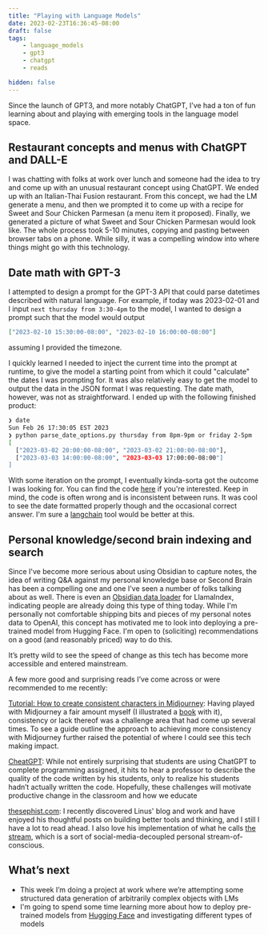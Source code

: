 ```yaml
---
title: "Playing with Language Models"
date: 2023-02-23T16:36:45-08:00
draft: false
tags:
    - language_models
    - gpt3
    - chatgpt
    - reads

hidden: false
---
```


Since the launch of GPT3, and more notably ChatGPT, I’ve had a ton of fun learning about and playing with emerging tools in the language model space.

## Restaurant concepts and menus with ChatGPT and DALL-E

I was chatting with folks at work over lunch and someone had the idea to try and come up with an unusual restaurant concept using ChatGPT. We ended up with an Italian-Thai Fusion restaurant. From this concept, we had the LM generate a menu, and then we prompted it to come up with a recipe for Sweet and Sour Chicken Parmesan (a menu item it proposed). Finally, we generated a picture of what Sweet and Sour Chicken Parmesan would look like. The whole process took 5-10 minutes, copying and pasting between browser tabs on a phone. While silly, it was a compelling window into where things might go with this technology.

## Date math with GPT-3

I attempted to design a prompt for the GPT-3 API that could parse datetimes described with natural language. For example, if today was 2023-02-01 and I input `next thursday from 3:30-4pm` to the model, I wanted to design a prompt such that the model would output

```json
["2023-02-10 15:30:00-08:00", "2023-02-10 16:00:00-08:00"]
```

assuming I provided the timezone.

I quickly learned I needed to inject the current time into the prompt at runtime, to give the model a starting point from which it could "calculate" the dates I was prompting for. It was also relatively easy to get the model to output the data in the JSON format I was requesting. The date math, however, was not as straightforward. I ended up with the following finished product:

```sh
❯ date
Sun Feb 26 17:30:05 EST 2023
❯ python parse_date_options.py thursday from 8pm-9pm or friday 2-5pm
[
  ["2023-03-02 20:00:00-08:00", "2023-03-02 21:00:00-08:00"],
  ["2023-03-03 14:00:00-08:00", "2023-03-03 17:00:00-08:00"]
]
```

With some iteration on the prompt, I eventually kinda-sorta got the outcome I was looking for. You can find the code [here](https://gist.github.com/danielcorin/c19483b9c52c1e2970db9f6f2493e7d7) if you're interested. Keep in mind, the code is often wrong and is inconsistent between runs. It was cool to see the date formatted properly though and the occasional correct answer. I'm sure a [langchain](https://github.com/hwchase17/langchain) tool would be better at this.

## Personal knowledge/second brain indexing and search

Since I've become more serious about using Obsidian to capture notes, the idea of writing Q&A against my personal knowledge base or Second Brain has been a compelling one and one I've seen a number of folks talking about as well. There is even an [Obsidian data loader](https://llamahub.ai/l/obsidian) for LlamaIndex, indicating people are already doing this type of thing today. While I'm personally not comfortable shipping bits and pieces of my personal notes data to OpenAI, this concept has motivated me to look into deploying a pre-trained model from Hugging Face. I'm open to (soliciting) recommendations on a good (and reasonably priced) way to do this.

It’s pretty wild to see the speed of change as this tech has become more accessible and entered mainstream.

A few more good and surprising reads I’ve come across or were recommended to me recently:

[Tutorial: How to create consistent characters in Midjourney](https://linusekenstam.substack.com/p/tutorial-how-to-create-consistent): Having played with Midjourney a fair amount myself (I illustrated a [book](https://adventure-of-penelope.vercel.app) with it), consistency or lack thereof was a challenge area that had come up several times. To see a guide outline the approach to achieving more consistency with Midjourney further raised the potential of where I could see this tech making impact.

[CheatGPT](https://blog.humphd.org/cheatgpt/): While not entirely surprising that students are using ChatGPT to complete programming assigned, it hits to hear a professor to describe the quality of the code written by his students, only to realize his students hadn’t actually written the code. Hopefully, these challenges will motivate productive change in the classroom and how we educate

[thesephist.com](https://thesephist.com/): I recently discovered Linus' blog and work and have enjoyed his thoughtful posts on building better tools and thinking, and I still I have a lot to read ahead. I also love his implementation of what he calls [the stream](https://stream.thesephist.com/), which is a sort of social-media-decoupled personal stream-of-conscious.

## What’s next

- This week I’m doing a project at work where we’re attempting some structured data generation of arbitrarily complex objects with LMs
- I'm going to spend some time learning more about how to deploy pre-trained models from [Hugging Face](https://huggingface.co/) and investigating different types of models
